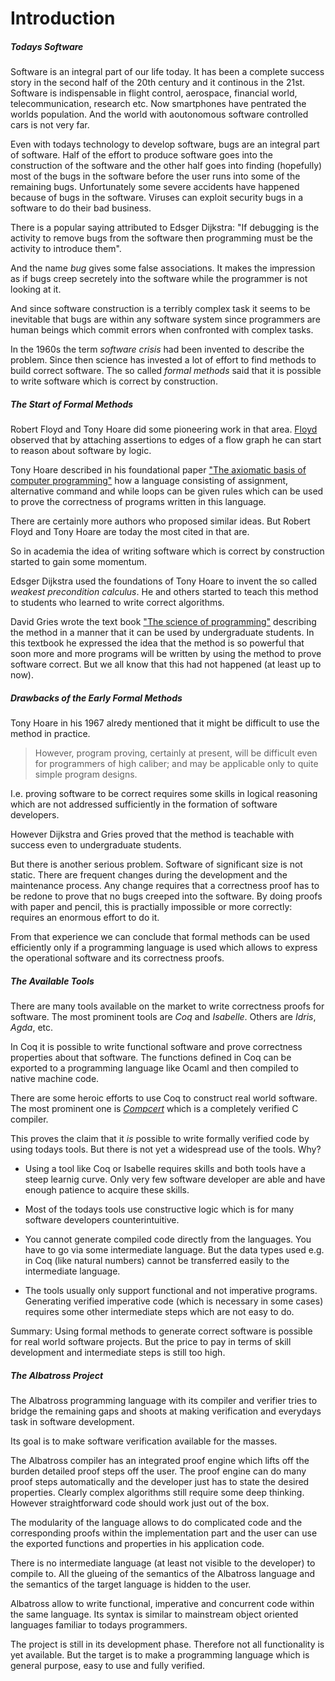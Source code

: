# Introduction

##### Todays Software

Software is an integral part of our life today. It has been a complete success
story in the second half of the 20th century and it continous in the
21st. Software is indispensable in flight control, aerospace, financial world,
telecommunication, research etc. Now smartphones have pentrated the worlds
population. And the world with aoutonomous software controlled cars is not
very far.

Even with todays technology to develop software, bugs are an integral part of
software. Half of the effort to produce software goes into the construction of
the software and the other half goes into finding (hopefully) most of the bugs
in the software before the user runs into some of the remaining
bugs. Unfortunately some severe accidents have happened because of bugs in the
software. Viruses can exploit security bugs in a software to do their bad
business.

There is a popular saying attributed to Edsger Dijkstra: "If debugging is the
activity to remove bugs from the software then programming must be the
activity to introduce them".

And the name _bug_ gives some false associations. It makes the impression as
if bugs creep secretely into the software while the programmer is not looking
at it.

And since software construction is a terribly complex task it seems to be
inevitable that bugs are within any software system since programmers are
human beings which commit errors when confronted with complex tasks.

In the 1960s the term _software crisis_ had been invented to describe the
problem. Since then science has invested a lot of effort to find methods to
build correct software. The so called _formal methods_ said that it is
possible to write software which is correct by construction.


##### The Start of Formal Methods

Robert Floyd and Tony Hoare did some pioneering work in that
area. [Floyd](bibliography.md#floyd1967) observed that by attaching assertions
to edges of a flow graph he can start to reason about software by logic.

Tony Hoare described in his foundational paper ["The axiomatic basis of
computer programming"](bibliography.md#hoare1969) how a language consisting of
assignment, alternative command and while loops can be given rules which can
be used to prove the correctness of programs written in this language.

There are certainly more authors who proposed similar ideas. But Robert Floyd
and Tony Hoare are today the most cited in that are.

So in academia the idea of writing software which is correct by construction
started to gain some momentum.

Edsger Dijkstra used the foundations of Tony Hoare to invent the so called
_weakest precondition calculus_. He and others started to teach this method to
students who learned to write correct algorithms.

David Gries wrote the text book ["The science of
programming"](bibliography.md#gries1981) describing the method in a manner
that it can be used by undergraduate students. In this textbook he expressed
the idea that the method is so powerful that soon more and more programs will
be written by using the method to prove software correct. But we all know that
this had not happened (at least up to now).


##### Drawbacks of the Early Formal Methods

Tony Hoare in his 1967 alredy mentioned that it might be difficult to use the
method in practice.

> However, program proving, certainly at present, will be difficult even for
  programmers of high caliber; and may be applicable only to quite simple
  program designs.

I.e. proving software to be correct requires some skills in logical reasoning
which are not addressed sufficiently in the formation of software developers.

However Dijkstra and Gries proved that the method is teachable with success
even to undergraduate students.

But there is another serious problem. Software of significant size is not
static. There are frequent changes during the development and the maintenance
process. Any change requires that a correctness proof has to be redone to
prove that no bugs creeped into the software. By doing proofs with paper and
pencil, this is practially impossible or more correctly: requires an enormous
effort to do it.

From that experience we can conclude that formal methods can be used
efficiently only if a programming language is used which allows to express the
operational software and its correctness proofs.


##### The Available Tools

There are many tools available on the market to write correctness proofs for
software. The most prominent tools are _Coq_ and _Isabelle_. Others are
_Idris_, _Agda_, etc.

In Coq it is possible to write functional software and prove correctness
properties about that software. The functions defined in Coq can be exported
to a programming language like Ocaml and then compiled to native machine code.

There are some heroic efforts to use Coq to construct real world software. The
most prominent one is [_Compcert_](http://compcert.inria.fr/) which is a
completely verified C compiler.

This proves the claim that it _is_ possible to write formally verified code by
using todays tools. But there is not yet a widespread use of the tools. Why?

- Using a tool like Coq or Isabelle requires skills and both tools have a
  steep learnig curve. Only very few software developer are able and have
  enough patience to acquire these skills.

- Most of the todays tools use constructive logic which is for many software
  developers counterintuitive.

- You cannot generate compiled code directly from the languages. You have to
  go via some intermediate language. But the data types used e.g. in Coq (like
  natural numbers) cannot be transferred easily to the intermediate language.

- The tools usually only support functional and not imperative
  programs. Generating verified imperative code (which is necessary in some
  cases) requires some other intermediate steps which are not easy to do.

Summary: Using formal methods to generate correct software is possible for
real world software projects. But the price to pay in terms of skill
development and intermediate steps is still too high.



##### The Albatross Project

The Albatross programming language with its compiler and verifier tries to
bridge the remaining gaps and shoots at making verification and everydays task
in software development.

Its goal is to make software verification available for the masses.

The Albatross compiler has an integrated proof engine which lifts off the
burden detailed proof steps off the user. The proof engine can do many proof
steps automatically and the developer just has to state the desired
properties. Clearly complex algorithms still require some deep
thinking. However straightforward code should work just out of the box.

The modularity of the language allows to do complicated code and the
corresponding proofs within the implementation part and the user can use the
exported functions and properties in his application code.

There is no intermediate language (at least not visible to the developer) to
compile to. All the glueing of the semantics of the Albatross language and the
semantics of the target language is hidden to the user.

Albatross allow to write functional, imperative and concurrent code within the
same language. Its syntax is similar to mainstream object oriented languages
familiar to todays programmers.

The project is still in its development phase. Therefore not all functionality
is yet available. But the target is to make a programming language which is
general purpose, easy to use and fully verified.


<!--
Local Variables:
mode: outline
coding: iso-latin-1
outline-regexp: "#+"
End:
-->
